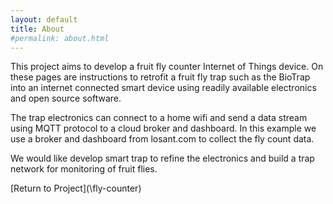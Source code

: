 ```yaml
---
layout: default
title: About
#permalink: about.html
---
```


This project aims to develop a fruit fly counter Internet of Things device. On these pages are instructions to retrofit a fruit fly trap such as the BioTrap into an internet connected smart device using readily available electronics and open source software.

The trap electronics can connect to a home wifi and send a data stream using MQTT protocol to a cloud broker and dashboard. In this example we use a broker and dashboard from losant.com to collect the fly count data.

We would like develop smart trap to refine the electronics and build a trap network for monitoring of fruit flies.

[Return to Project](\fly-counter\)
